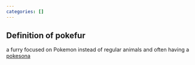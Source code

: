 ```yaml
---
categories: []
---
```

## Definition of pokefur

a furry focused on Pokemon instead of regular animals and often having a [pokesona](./pokesona)
